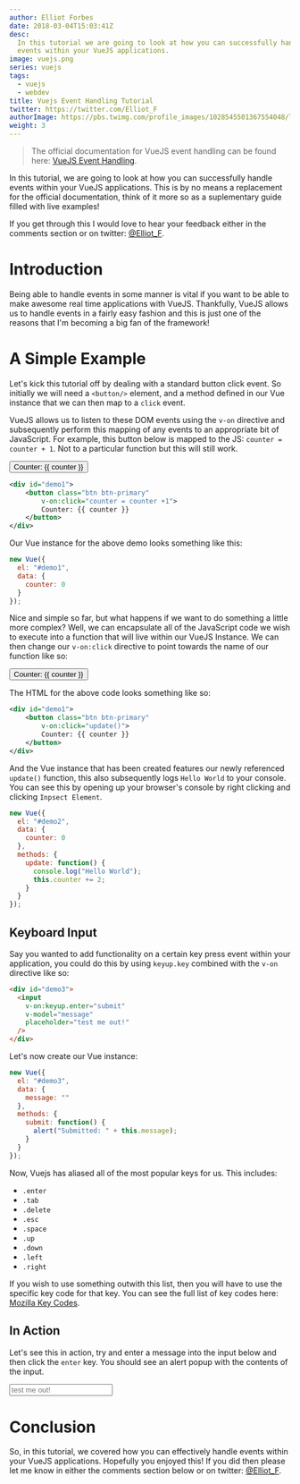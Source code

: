 ```yaml
---
author: Elliot Forbes
date: 2018-03-04T15:03:41Z
desc:
  In this tutorial we are going to look at how you can successfully handle
  events within your VueJS applications.
image: vuejs.png
series: vuejs
tags:
  - vuejs
  - webdev
title: Vuejs Event Handling Tutorial
twitter: https://twitter.com/Elliot_F
authorImage: https://pbs.twimg.com/profile_images/1028545501367554048/lzr43cQv_400x400.jpg
weight: 3
---
```


> The official documentation for VueJS event handling can be found here:
> [VueJS Event Handling](https://vuejs.org/v2/guide/events.html).

In this tutorial, we are going to look at how you can successfully handle events
within your VueJS applications. This is by no means a replacement for the
official documentation, think of it more so as a suplementary guide filled with
live examples!

If you get through this I would love to hear your feedback either in the
comments section or on twitter: [@Elliot_F](https://twitter.com/Elliot_F).

# Introduction

Being able to handle events in some manner is vital if you want to be able to
make awesome real time applications with VueJS. Thankfully, VueJS allows us to
handle events in a fairly easy fashion and this is just one of the reasons that
I'm becoming a big fan of the framework!

# A Simple Example

Let's kick this tutorial off by dealing with a standard button click event. So
initially we will need a `<button/>` element, and a method defined in our Vue
instance that we can then map to a `click` event.

VueJS allows us to listen to these DOM events using the `v-on` directive and
subsequently perform this mapping of any events to an appropriate bit of
JavaScript. For example, this button below is mapped to the JS:
`counter = counter + 1`. Not to a particular function but this will still work.

<div id="demo1">
    <button class="btn btn-primary" v-on:click="counter = counter +1">Counter: {{ counter }}</button>
</div>

```xml
<div id="demo1">
    <button class="btn btn-primary"
        v-on:click="counter = counter +1">
        Counter: {{ counter }}
    </button>
</div>
```

Our Vue instance for the above demo looks something like this:

```js
new Vue({
  el: "#demo1",
  data: {
    counter: 0
  }
});
```

Nice and simple so far, but what happens if we want to do something a little
more complex? Well, we can encapsulate all of the JavaScript code we wish to
execute into a function that will live within our VueJS Instance. We can then
change our `v-on:click` directive to point towards the name of our function like
so:

<div id="demo2">
    <button class="btn btn-primary" v-on:click="update()">Counter: {{ counter }}</button>
</div>

The HTML for the above code looks something like so:

```xml
<div id="demo1">
    <button class="btn btn-primary"
        v-on:click="update()">
        Counter: {{ counter }}
    </button>
</div>
```

And the Vue instance that has been created features our newly referenced
`update()` function, this also subsequently logs `Hello World` to your console.
You can see this by opening up your browser's console by right clicking and
clicking `Inpsect Element`.

```js
new Vue({
  el: "#demo2",
  data: {
    counter: 0
  },
  methods: {
    update: function() {
      console.log("Hello World");
      this.counter += 2;
    }
  }
});
```

## Keyboard Input

Say you wanted to add functionality on a certain key press event within your
application, you could do this by using `keyup.key` combined with the `v-on`
directive like so:

```html
<div id="demo3">
  <input
    v-on:keyup.enter="submit"
    v-model="message"
    placeholder="test me out!"
  />
</div>
```

Let's now create our Vue instance:

```js
new Vue({
  el: "#demo3",
  data: {
    message: ""
  },
  methods: {
    submit: function() {
      alert("Submitted: " + this.message);
    }
  }
});
```

Now, Vuejs has aliased all of the most popular keys for us. This includes:

- `.enter`
- `.tab`
- `.delete`
- `.esc`
- `.space`
- `.up`
- `.down`
- `.left`
- `.right`

If you wish to use something outwith this list, then you will have to use the
specific key code for that key. You can see the full list of key codes here:
[Mozilla Key Codes](https://developer.mozilla.org/en-US/docs/Web/API/KeyboardEvent/keyCode).

## In Action

Let's see this in action, try and enter a message into the input below and then
click the `enter` key. You should see an alert popup with the contents of the
input.

<div id="demo3">
    <input v-on:keyup.enter="submit" v-model="message" placeholder="test me out!">
</div>

# Conclusion

So, in this tutorial, we covered how you can effectively handle events within
your VueJS applications. Hopefully you enjoyed this! If you did then please let
me know in either the comments section below or on twitter:
[@Elliot_F](https://twitter.com/Elliot_F).

<script>
new Vue({
    el: '#demo1',
    data: {
        counter: 0
    }
})

new Vue({
    el: '#demo2',
    data: {
        counter: 0
    },
    methods: {
        update: function() {
            console.log("Hello World")
            this.counter += 2
        }
    }
})

new Vue({
    el: '#demo3',
    data:{
        message: ''
    },
    methods: {
        submit: function() {
            alert('Submitted: ' + this.message)
        }
    }
})
</script>

